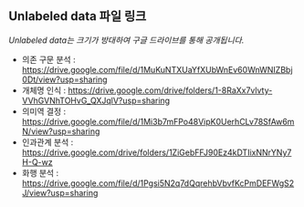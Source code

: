 **Unlabeled data 파일 링크**
-------------------------------------------

_Unlabeled data는 크기가 방대하여 구글 드라이브를 통해 공개됩니다._

* 의존 구문 분석 : https://drive.google.com/file/d/1MuKuNTXUaYfXUbWnEv60WnWNIZBbj0Dt/view?usp=sharing
* 개체명 인식 : https://drive.google.com/drive/folders/1-8RaXx7vlvty-VVhGVNhTOHvG_QXJqlV?usp=sharing
* 의미역 결정 : https://drive.google.com/file/d/1Mi3b7mFPo48VipK0UerhCLv78SfAw6mN/view?usp=sharing
* 인과관계 분석 : https://drive.google.com/drive/folders/1ZiGebFFJ90Ez4kDTIixNNrYNy7H-Q-wz
* 화행 분석 : https://drive.google.com/file/d/1Pgsi5N2q7dQqrehbVbvfKcPmDEFWgS2J/view?usp=sharing


